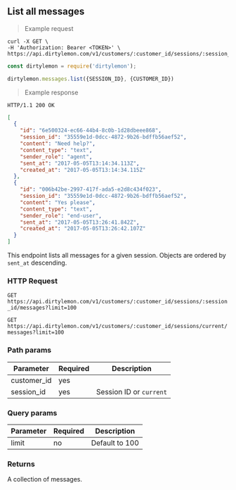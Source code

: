 ## List all messages

> Example request

```shell
curl -X GET \
-H 'Authorization: Bearer <TOKEN>' \
https://api.dirtylemon.com/v1/customers/:customer_id/sessions/:session_id/messages
```

```javascript
const dirtylemon = require('dirtylemon');

dirtylemon.messages.list({SESSION_ID}, {CUSTOMER_ID})
```

> Example response

```http
HTTP/1.1 200 OK
```

```json
[
  {
    "id": "6e500324-ec66-44b4-8c0b-1d28dbeee868",
    "session_id": "35559e1d-0dcc-4872-9b26-bdffb56aef52",
    "content": "Need help?",
    "content_type": "text",
    "sender_role": "agent",
    "sent_at": "2017-05-05T13:14:34.113Z",
    "created_at": "2017-05-05T13:14:34.115Z"
  },
  {
    "id": "006b42be-2997-417f-ada5-e2d8c434f023",
    "session_id": "35559e1d-0dcc-4872-9b26-bdffb56aef52",
    "content": "Yes please",
    "content_type": "text",
    "sender_role": "end-user",
    "sent_at": "2017-05-05T13:26:41.842Z",
    "created_at": "2017-05-05T13:26:42.107Z"
  }
]
```

This endpoint lists all messages for a given session. Objects are ordered by `sent_at` descending.

### HTTP Request

`GET https://api.dirtylemon.com/v1/customers/:customer_id/sessions/:session_id/messages?limit=100`

`GET https://api.dirtylemon.com/v1/customers/:customer_id/sessions/current/messages?limit=100`

### Path params

| Parameter | Required | Description |
| --------- | -------- | ------------|
| customer_id | yes |  |
| session_id | yes | Session ID or `current` |

### Query params

| Parameter | Required | Description |
| --------- | -------- | ------------|
| limit | no | Default to 100 |


### Returns

A collection of messages.
